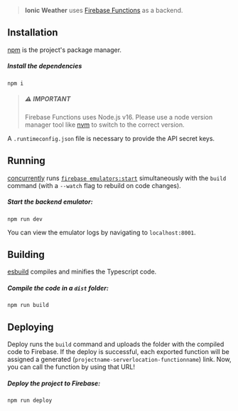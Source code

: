 > **Ionic Weather** uses [Firebase Functions](https://firebase.google.com/docs/functions) as a backend.

## Installation

[npm](https://www.npmjs.com/) is the project's package manager.

##### Install the dependencies

```
npm i
```

> ##### ⚠️ IMPORTANT
>
> Firebase Functions uses Node.js v16. Please use a node version manager tool like [nvm](https://github.com/nvm-sh/nvm) to switch to the correct version.

A `.runtimeconfig.json` file is necessary to provide the API secret keys.

## Running

[concurrently](https://www.npmjs.com/package/concurrently) runs [`firebase emulators:start`](https://firebase.google.com/docs/functions/local-emulator) simultaneously with the `build` command (with a `--watch` flag to rebuild on code changes).

##### Start the backend emulator:

```
npm run dev
```

You can view the emulator logs by navigating to `localhost:8001`.

## Building

[esbuild](https://esbuild.github.io/) compiles and minifies the Typescript code.

##### Compile the code in a `dist` folder:

```
npm run build
```

## Deploying

Deploy runs the `build` command and uploads the folder with the compiled code to Firebase. If the deploy is successful, each exported function will be assigned a generated (`projectname-serverlocation-functionname`) link. Now, you can call the function by using that URL!

##### Deploy the project to Firebase:

```
npm run deploy
```
